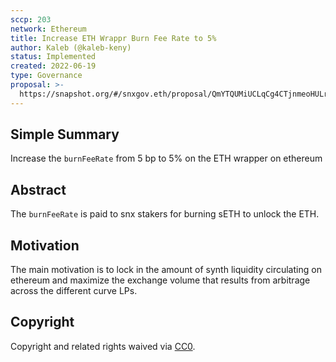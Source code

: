 ```yaml
---
sccp: 203
network: Ethereum
title: Increase ETH Wrappr Burn Fee Rate to 5%
author: Kaleb (@kaleb-keny)
status: Implemented
created: 2022-06-19
type: Governance
proposal: >-
  https://snapshot.org/#/snxgov.eth/proposal/QmYTQUMiUCLqCg4CTjnmeoHULrLaf5fPxc58q6vYugjgRJ
---
```


## Simple Summary

<!--"If you can't explain it simply, you don't understand it well enough." Provide a simplified and layman-accessible explanation of the SCCP.-->

Increase the `burnFeeRate` from 5 bp to 5% on the ETH wrapper on ethereum

## Abstract

<!--A short (~200 word) description of the variable change proposed.-->

The `burnFeeRate` is paid to snx stakers for burning sETH to unlock the ETH.

## Motivation

<!--The motivation is critical for SCCPs that want to update variables within Synthetix. It should clearly explain why the existing variable is not incentive aligned. SCCP submissions without sufficient motivation may be rejected outright.-->

The main motivation is to lock in the amount of synth liquidity circulating on ethereum and maximize the exchange volume that results from arbitrage across the different curve LPs.

## Copyright

Copyright and related rights waived via [CC0](https://creativecommons.org/publicdomain/zero/1.0/).
